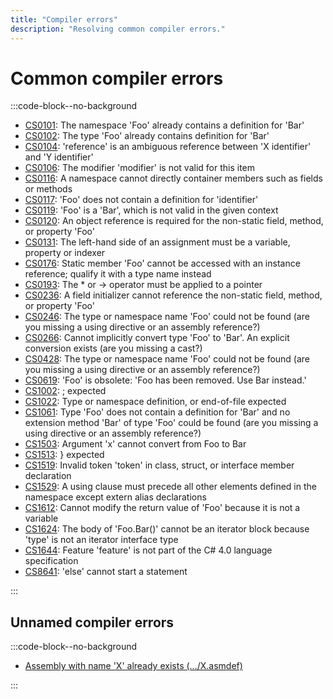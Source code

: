 ```yaml
---
title: "Compiler errors"
description: "Resolving common compiler errors."
---
```

# Common compiler errors
:::code-block--no-background
- [CS0101](Compiler%20Errors/CS0101.md): The namespace 'Foo' already contains a definition for 'Bar'
- [CS0102](Compiler%20Errors/CS0102.md): The type 'Foo' already contains definition for 'Bar'
- [CS0104](Compiler%20Errors/CS0104.md): 'reference' is an ambiguous reference between 'X identifier' and 'Y identifier'
- [CS0106](Compiler%20Errors/CS0106.md): The modifier 'modifier' is not valid for this item
- [CS0116](Compiler%20Errors/CS0116.md): A namespace cannot directly container members such as fields or methods
- [CS0117](Compiler%20Errors/CS0117.md): 'Foo' does not contain a definition for 'identifier'
- [CS0119](Compiler%20Errors/CS0119.md): 'Foo' is a 'Bar', which is not valid in the given context
- [CS0120](Compiler%20Errors/CS0120.md): An object reference is required for the non-static field, method, or property 'Foo'
- [CS0131](Compiler%20Errors/CS0131.md): The left-hand side of an assignment must be a variable, property or indexer
- [CS0176](Compiler%20Errors/CS0176.md): Static member 'Foo' cannot be accessed with an instance reference; qualify it with a type name instead
- [CS0193](Compiler%20Errors/CS0193.md): The * or -> operator must be applied to a pointer
- [CS0236](Compiler%20Errors/CS0236.md): A field initializer cannot reference the non-static field, method, or property 'Foo'
- [CS0246](Compiler%20Errors/CS0246.md): The type or namespace name 'Foo' could not be found (are you missing a using directive or an assembly reference?)
- [CS0266](Compiler%20Errors/CS0266.md): Cannot implicitly convert type 'Foo' to 'Bar'. An explicit conversion exists (are you missing a cast?)
- [CS0428](Compiler%20Errors/CS0428.md): The type or namespace name 'Foo' could not be found (are you missing a using directive or an assembly reference?)
- [CS0619](Compiler%20Errors/CS0619.md): 'Foo' is obsolete: 'Foo has been removed. Use Bar instead.'
- [CS1002](Compiler%20Errors/CS1002.md): ; expected
- [CS1022](Compiler%20Errors/CS1022.md): Type or namespace definition, or end-of-file expected
- [CS1061](Compiler%20Errors/CS1061.md): Type 'Foo' does not contain a definition for 'Bar' and no extension method 'Bar' of type 'Foo' could be found (are you missing a using directive or an assembly reference?)
- [CS1503](Compiler%20Errors/CS1503.md): Argument 'x' cannot convert from Foo to Bar
- [CS1513](Compiler%20Errors/CS1513.md): } expected
- [CS1519](Compiler%20Errors/CS1519.md): Invalid token 'token' in class, struct, or interface member declaration
- [CS1529](Compiler%20Errors/CS1529.md): A using clause must precede all other elements defined in the namespace except extern alias declarations
- [CS1612](Compiler%20Errors/CS1612.md): Cannot modify the return value of 'Foo' because it is not a variable
- [CS1624](Compiler%20Errors/CS1624.md): The body of 'Foo.Bar()' cannot be an iterator block because 'type' is not an iterator interface type
- [CS1644](Compiler%20Errors/CS1644.md): Feature 'feature' is not part of the C# 4.0 language specification
- [CS8641](Compiler%20Errors/CS8641.md): 'else' cannot start a statement

:::

## Unnamed compiler errors

:::code-block--no-background
- [Assembly with name 'X' already exists (.../X.asmdef)](Compiler%20Errors/Duplicated%20Assemblies.md)

:::

